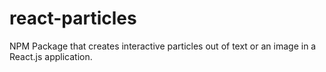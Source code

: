 # react-particles
NPM Package that creates interactive particles out of text or an image in a React.js application.
